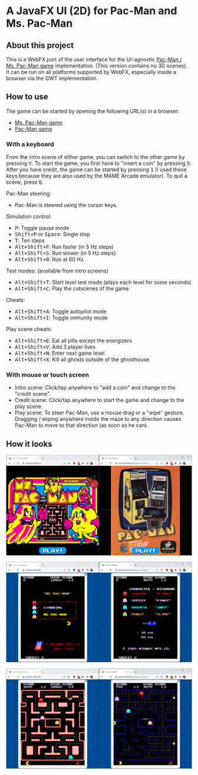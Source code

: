 # A JavaFX UI (2D) for Pac-Man and Ms. Pac-Man

## About this project

This is a WebFX port of the user interface for the UI-agnostic [Pac-Man / Ms. Pac-Man game](https://github.com/armin-reichert/pacman-basic) implementation. (This version contains no 3D scenes). It can be run on all platforms supported by WebFX, especially inside a browser via the GWT implementation.

## How to use

The game can be started by opening the following URL(s) in a browser:
- [Ms. Pac-Man game](https://mspacman.webfx.dev)
- [Pac-Man game](https://pacman.webfx.dev)

### With a keyboard

From the intro scene of either game, you can switch to the other game by pressing <kbd>V</kbd>. To start the game, you first have to "insert a coin" by pressing <kbd>5</kbd>. After you have credit, the game can be started by pressing <kbd>1</kbd> (I used these keys because they are also used by the MAME Arcade emulator). To quit a scene, press <kbd>Q</kbd>.

Pac-Man steering:
- Pac-Man is steered using the cursor keys.

Simulation control:
  - <kbd>P</kbd>: Toggle pause mode
  - <kbd>Shift+P</kbd> or <kbd>Space</kbd>: Single step
  - <kbd>T</kbd>: Ten steps
  - <kbd>Alt+Shift+F</kbd>: Run faster (in 5 Hz steps)
  - <kbd>Alt+Shift+S</kbd>: Run slower (in 5 Hz steps)
  - <kbd>Alt+Shift+0</kbd>: Run at 60 Hz

Test modes: (available from intro screens)
  - <kbd>Alt+Shift+T</kbd>: Start level test mode (plays each level for some seconds)
  - <kbd>Alt+Shift+C</kbd>: Play the cutscenes of the game

Cheats:
  - <kbd>Alt+Shift+A</kbd>: Toggle autopilot mode
  - <kbd>Alt+Shift+I</kbd>: Toggle immunity mode

Play scene cheats:
  - <kbd>Alt+Shift+E</kbd>: Eat all pills except the energizers
  - <kbd>Alt+Shift+V</kbd>: Add 3 player lives
  - <kbd>Alt+Shift+N</kbd>: Enter next game level
  - <kbd>Alt+Shift+X</kbd>: Kill all ghosts outside of the ghosthouse 

### With mouse or touch screen

- Intro scene: Click/tap anywhere to "add a coin" and change to the "credit scene".
- Credit scene: Click/tap anywhere to start the game and change to the play scene. 
- Play scene: To steer Pac-Man, use a mouse drag or a "wipe" gesture. Dragging / wiping anywhere inside the maze to any direction causes Pac-Man to move to that direction (as soon as he can).

## How it looks

![Start Pages](startpages.png)

![Intro Screens](introscreens.png)

![Play Screens](playscreens.png)
